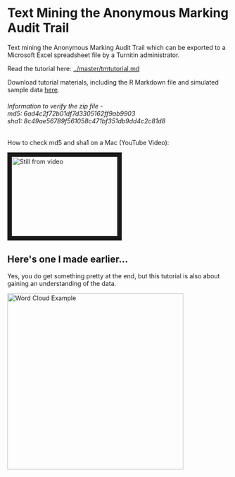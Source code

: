 # Text Mining the Anonymous Marking Audit Trail
Text mining the Anonymous Marking Audit Trail which can be exported to a Microsoft Excel spreadsheet file by a Turnitin administrator.

Read the tutorial here: [../master/tmtutorial.md](../master/tmtutorial.md)

Download tutorial materials, including the R Markdown file and simulated sample data [here](../master/wordcloud_tutorial.zip?raw=true).

###### Information to verify the zip file - <br> md5: 6ad4c2f72b01df7d3305162ff9ab9903  <br> sha1: 8c49ae56789f561058c471bf351db9dd4c2c81d8<br>

How to check md5 and sha1 on a Mac (YouTube Video): 

<a href="http://www.youtube.com/watch?feature=player_embedded&v=HHdrIlHS2-4" target="_blank"><img src="http://img.youtube.com/vi/HHdrIlHS2-4/0.jpg" 
alt="Still from video" title="checking_sha_md5
" width="240" height="180" border="10" /></a>



## Here's one I made earlier...


Yes, you do get something pretty at the end, but this tutorial is also about gaining an understanding of the data.

<img src="https://raw.githubusercontent.com/FionaMacNeill/tiitextmining/master/wordcloud_demo_example.png" alt= "Word Cloud Example" width="400px" />

